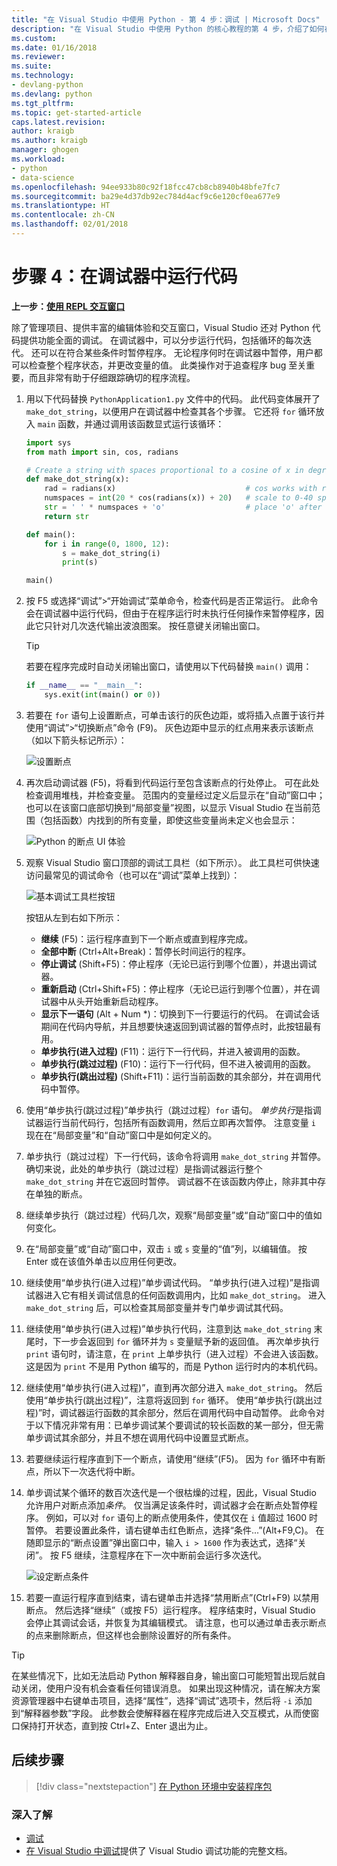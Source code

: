 ```yaml
---
title: "在 Visual Studio 中使用 Python - 第 4 步：调试 | Microsoft Docs"
description: "在 Visual Studio 中使用 Python 的核心教程的第 4 步，介绍了如何在调试器中运行 Python 代码。"
ms.custom: 
ms.date: 01/16/2018
ms.reviewer: 
ms.suite: 
ms.technology:
- devlang-python
ms.devlang: python
ms.tgt_pltfrm: 
ms.topic: get-started-article
caps.latest.revision: 
author: kraigb
ms.author: kraigb
manager: ghogen
ms.workload:
- python
- data-science
ms.openlocfilehash: 94ee933b80c92f18fcc47cb8cb8940b48bfe7fc7
ms.sourcegitcommit: ba29e4d37db92ec784d4acf9c6e120cf0ea677e9
ms.translationtype: HT
ms.contentlocale: zh-CN
ms.lasthandoff: 02/01/2018
---
```

# <a name="step-4-running-code-in-the-debugger"></a>步骤 4：在调试器中运行代码

**上一步：[使用 REPL 交互窗口](tutorial-working-with-python-in-visual-studio-step-03-interactive-repl.md)**

除了管理项目、提供丰富的编辑体验和交互窗口，Visual Studio 还对 Python 代码提供功能全面的调试。 在调试器中，可以分步运行代码，包括循环的每次迭代。 还可以在符合某些条件时暂停程序。 无论程序何时在调试器中暂停，用户都可以检查整个程序状态，并更改变量的值。 此类操作对于追查程序 bug 至关重要，而且非常有助于仔细跟踪确切的程序流程。

1. 用以下代码替换 `PythonApplication1.py` 文件中的代码。 此代码变体展开了 `make_dot_string`，以便用户在调试器中检查其各个步骤。 它还将 `for` 循环放入 `main` 函数，并通过调用该函数显式运行该循环：

    ```python
    import sys
    from math import sin, cos, radians

    # Create a string with spaces proportional to a cosine of x in degrees
    def make_dot_string(x):
        rad = radians(x)                             # cos works with radians
        numspaces = int(20 * cos(radians(x)) + 20)   # scale to 0-40 spaces
        str = ' ' * numspaces + 'o'                  # place 'o' after the spaces
        return str

    def main():
        for i in range(0, 1800, 12):
            s = make_dot_string(i)
            print(s)

    main()
    ```

1. 按 F5 或选择“调试”>“开始调试”菜单命令，检查代码是否正常运行。 此命令会在调试器中运行代码，但由于在程序运行时未执行任何操作来暂停程序，因此它只针对几次迭代输出波浪图案。 按任意键关闭输出窗口。

    > [!Tip]
    > 若要在程序完成时自动关闭输出窗口，请使用以下代码替换 `main()` 调用：
    >
    > ```python
    > if __name__ == "__main__":
    >     sys.exit(int(main() or 0))
    > ```

1. 若要在 `for` 语句上设置断点，可单击该行的灰色边距，或将插入点置于该行并使用“调试”>“切换断点”命令 (F9)。 灰色边距中显示的红点用来表示该断点（如以下箭头标记所示）：

    ![设置断点](media/vs-getting-started-python-18-debugging1.png)

1. 再次启动调试器 (F5)，将看到代码运行至包含该断点的行处停止。 可在此处检查调用堆栈，并检查变量。 范围内的变量经过定义后显示在“自动”窗口中；也可以在该窗口底部切换到“局部变量”视图，以显示 Visual Studio 在当前范围（包括函数）内找到的所有变量，即使这些变量尚未定义也会显示：

    ![Python 的断点 UI 体验](media/vs-getting-started-python-19-debugging2b.png)

1. 观察 Visual Studio 窗口顶部的调试工具栏（如下所示）。 此工具栏可供快速访问最常见的调试命令（也可以在“调试”菜单上找到）：

    ![基本调试工具栏按钮](media/vs-getting-started-python-20-debugging3.png)

    按钮从左到右如下所示：
    - **继续** (F5)：运行程序直到下一个断点或直到程序完成。
    - **全部中断** (Ctrl+Alt+Break)：暂停长时间运行的程序。
    - **停止调试** (Shift+F5)：停止程序（无论已运行到哪个位置），并退出调试器。
    - **重新启动** (Ctrl+Shift+F5)：停止程序（无论已运行到哪个位置），并在调试器中从头开始重新启动程序。
    - **显示下一语句** (Alt + Num *)：切换到下一行要运行的代码。 在调试会话期间在代码内导航，并且想要快速返回到调试器的暂停点时，此按钮最有用。
    - **单步执行(进入过程)** (F11)：运行下一行代码，并进入被调用的函数。
    - **单步执行(跳过过程)** (F10)：运行下一行代码，但不进入被调用的函数。
    - **单步执行(跳出过程)** (Shift+F11)：运行当前函数的其余部分，并在调用代码中暂停。

1. 使用“单步执行(跳过过程)”单步执行（跳过过程）`for` 语句。 *单步执行*是指调试器运行当前代码行，包括所有函数调用，然后立即再次暂停。 注意变量 `i` 现在在“局部变量”和“自动”窗口中是如何定义的。

1. 单步执行（跳过过程）下一行代码，该命令将调用 `make_dot_string` 并暂停。 确切来说，此处的单步执行（跳过过程）是指调试器运行整个 `make_dot_string` 并在它返回时暂停。 调试器不在该函数内停止，除非其中存在单独的断点。

1. 继续单步执行（跳过过程）代码几次，观察“局部变量”或“自动”窗口中的值如何变化。

1. 在“局部变量”或“自动”窗口中，双击 `i` 或 `s` 变量的“值”列，以编辑值。 按 Enter 或在该值外单击以应用任何更改。

1. 继续使用“单步执行(进入过程)”单步调试代码。 “单步执行(进入过程)”是指调试器进入它有相关调试信息的任何函数调用内，比如 `make_dot_string`。 进入 `make_dot_string` 后，可以检查其局部变量并专门单步调试其代码。

1. 继续使用“单步执行(进入过程)”单步执行代码，注意到达 `make_dot_string` 末尾时，下一步会返回到 `for` 循环并为 `s` 变量赋予新的返回值。 再次单步执行 `print` 语句时，请注意，在 `print` 上单步执行（进入过程）不会进入该函数。 这是因为 `print` 不是用 Python 编写的，而是 Python 运行时内的本机代码。

1. 继续使用“单步执行(进入过程)”，直到再次部分进入 `make_dot_string`。 然后使用“单步执行(跳出过程)”，注意将返回到 `for` 循环。 使用“单步执行(跳出过程)”时，调试器运行函数的其余部分，然后在调用代码中自动暂停。 此命令对于以下情况非常有用：已单步调试某个要调试的较长函数的某一部分，但无需单步调试其余部分，并且不想在调用代码中设置显式断点。

1. 若要继续运行程序直到下一个断点，请使用“继续”(F5)。 因为 `for` 循环中有断点，所以下一次迭代将中断。

1. 单步调试某个循环的数百次迭代是一个很枯燥的过程，因此，Visual Studio 允许用户对断点添加*条件*。 仅当满足该条件时，调试器才会在断点处暂停程序。 例如，可以对 `for` 语句上的断点使用条件，使其仅在 `i` 值超过 1600 时暂停。 若要设置此条件，请右键单击红色断点，选择“条件...”(Alt+F9,C)。 在随即显示的“断点设置”弹出窗口中，输入 `i > 1600` 作为表达式，选择“关闭”。 按 F5 继续，注意程序在下一次中断前会运行多次迭代。

    ![设定断点条件](media/vs-getting-started-python-21-debugging4.png)

1. 若要一直运行程序直到结束，请右键单击并选择“禁用断点”(Ctrl+F9) 以禁用断点。 然后选择“继续”（或按 F5）运行程序。 程序结束时，Visual Studio 会停止其调试会话，并恢复为其编辑模式。 请注意，也可以通过单击表示断点的点来删除断点，但这样也会删除设置好的所有条件。

> [!Tip]
> 在某些情况下，比如无法启动 Python 解释器自身，输出窗口可能短暂出现后就自动关闭，使用户没有机会查看任何错误消息。 如果出现这种情况，请在解决方案资源管理器中右键单击项目，选择“属性”，选择“调试”选项卡，然后将 `-i` 添加到“解释器参数”字段。 此参数会使解释器在程序完成后进入交互模式，从而使窗口保持打开状态，直到按 Ctrl+Z、Enter 退出为止。

## <a name="next-steps"></a>后续步骤

> [!div class="nextstepaction"]
> [在 Python 环境中安装程序包](tutorial-working-with-python-in-visual-studio-step-05-installing-packages.md)

### <a name="going-deeper"></a>深入了解

- [调试](debugging-python-in-visual-studio.md)
- [在 Visual Studio 中调试](../debugger/debugger-feature-tour.md)提供了 Visual Studio 调试功能的完整文档。
